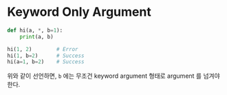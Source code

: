# Keyword Only Argument

```python
def hi(a, *, b=1):
    print(a, b)

hi(1, 2)        # Error
hi(1, b=2)      # Success
hi(a=1, b=2)    # Success
```

위와 같이 선언하면, `b` 에는 무조건 keyword argument 형태로 argument 를 넘겨야 한다.
